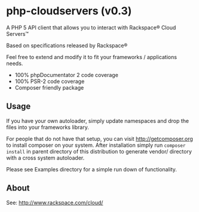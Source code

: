 php-cloudservers (v0.3)
==========================

A PHP 5 API client that allows you to interact with Rackspace® Cloud Servers™

Based on specifications released by Rackspace®

Feel free to extend and modify it to fit your frameworks / applications needs.

- 100% phpDocumentator 2 code coverage
- 100% PSR-2 code coverage
- Composer friendly package

Usage
-----

If you have your own autoloader, simply update namespaces and drop the files
into your frameworks library.

For people that do not have that setup, you can visit http://getcomposer.org to install
composer on your system. After installation simply run `composer install` in parent
directory of this distribution to generate vendor/ directory with a cross system autoloader.

Please see Examples directory for a simple run down of functionality.


About
-----

See: http://www.rackspace.com/cloud/
